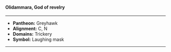 #### Olidammara, God of revelry
___

- **Pantheon:** Greyhawk
- **Alignment:** C, N
- **Domains:** Trickery
- **Symbol:** Laughing mask
___
